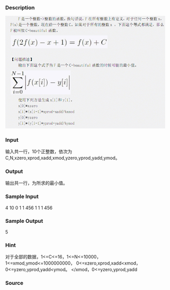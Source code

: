 
### Description
![](/images/1963.jpg) 
### Input
输入共一行，10个正整数，依次为
C,N,xzero,xprod,xadd,xmod,yzero,yprod,yadd,ymod。 
### Output
输出共一行，为所求的最小值。 
### Sample Input
4 10 0 1 1 456 1 1 1 456 
### Sample Output
5 
### Hint
对于全部的数据，1<=C<=16，1<=N<=10000，1<=xmod,ymod<=1000000000，
0<=xzero,xprod,xadd<xmod，0<=yzero,yprod,yadd<ymod。 </xmod，0<=yzero,yprod,yadd

### Source
